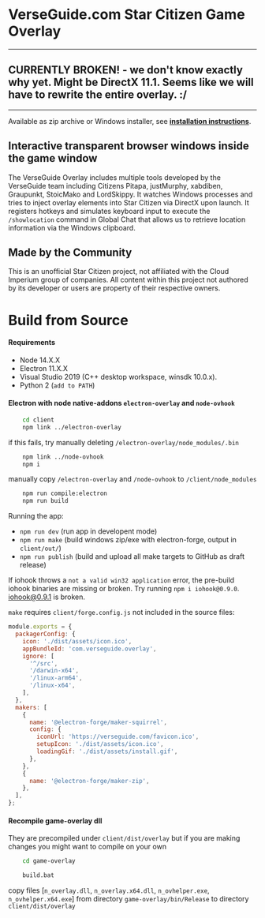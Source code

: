 # VerseGuide.com Star Citizen Game Overlay 

***
## CURRENTLY BROKEN! - we don't know exactly why yet. Might be DirectX 11.1. Seems like we will have to rewrite the entire overlay. :/
***

Available as zip archive or Windows installer, see  **[installation instructions](https://github.com/gulbrillo/VerseGuide-overlay/wiki/installation)**.

## Interactive transparent browser windows inside the game window

The VerseGuide Overlay includes multiple tools developed by the VerseGuide team including Citizens Pitapa, justMurphy, xabdiben, Graupunkt, StoicMako and LordSkippy.
It watches Windows processes and tries to inject overlay elements into Star Citizen via DirectX upon launch. It registers hotkeys and simulates keyboard input to execute the `/showlocation` command in Global Chat that allows us to retrieve location information via the Windows clipboard.

## Made by the Community

This is an unofficial Star Citizen project, not affiliated with the Cloud Imperium group of companies. All content within this project not authored by its developer or users are property of their respective owners.

# Build from Source

#### Requirements

- Node 14.X.X
- Electron 11.X.X
- Visual Studio 2019 (C++ desktop workspace, winsdk 10.0.x).
- Python 2 (`add to PATH`)

#### Electron with node native-addons `electron-overlay` and `node-ovhook`

```bash
    cd client
    npm link ../electron-overlay
```
if this fails, try manually deleting `/electron-overlay/node_modules/.bin`
```bash
    npm link ../node-ovhook
    npm i
```
manually copy `/electron-overlay` and `/node-ovhook` to `/client/node_modules`
```bash
    npm run compile:electron
    npm run build
```

Running the app:
- `npm run dev` (run app in developent mode)
- `npm run make` (build windows zip/exe with electron-forge, output in `client/out/`)
- `npm run publish` (build and upload all make targets to GitHub as draft release)

If iohook throws a `not a valid win32 application` error, the pre-build iohook binaries are missing or broken. Try running `npm i iohook@0.9.0`. iohook@0.9.1 is broken.

`make` requires `client/forge.config.js` not included in the source files:

```javascript
module.exports = {
  packagerConfig: {
    icon: './dist/assets/icon.ico',
    appBundleId: 'com.verseguide.overlay',
    ignore: [
      '^/src',
      '/darwin-x64',
      '/linux-arm64',
      '/linux-x64',
    ],
  },
  makers: [
    {
      name: '@electron-forge/maker-squirrel',
      config: {
        iconUrl: 'https://verseguide.com/favicon.ico',
        setupIcon: './dist/assets/icon.ico',
        loadingGif: './dist/assets/install.gif',
      },
    },
    {
      name: '@electron-forge/maker-zip',
    },
  ],
};
```

#### Recompile game-overlay dll

They are precompiled under `client/dist/overlay` but if you are making changes you might want to compile on your own

```bash
    cd game-overlay

    build.bat
```

copy files [`n_overlay.dll`, `n_overlay.x64.dll`, `n_ovhelper.exe`, `n_ovhelper.x64.exe`] from directory `game-overlay/bin/Release` to directory `client/dist/overlay`
